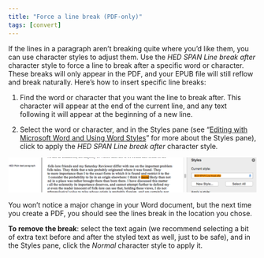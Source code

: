 ```yaml
---
title: "Force a line break (PDF-only)"
tags: [convert]
---
```

 
<html><body><section data-type="chapter" class="hsecchapter" data-hederis-type="hsecchapter" id="force-line-break" data-pi-attrs="id: force-line-break; data-tags: convert;" role="doc-chapter" data-tags="convert" data-author-name=" " data-book-title=" " title="Force a line break (PDF-only)"><p class="hblkp" data-hederis-type="hblkp" id="p1Rcmc29T">If the lines in a paragraph aren&#8217;t breaking quite where you&#8217;d like them, you can use character styles to adjust them. Use the <em data-hederis-type="hspanem" id="pc6hIraTE">HED SPAN Line break after</em> character style to force a line to break after a specific word or character. These breaks will only appear in the PDF, and your EPUB file will still reflow and break naturally. Here&#8217;s how to insert specific line breaks: </p><ol class="hwprnumlist" data-hederis-type="hwprnumlist" id="pWLtxLCtG"><li class="hblkoli" data-hederis-type="hblkoli" id="liHZxb3JXY"><p class="hblkoli" data-hederis-type="hblklip" id="pbzi3wmMO">Find the word or character that you want the line to break after. This character will appear at the end of the current line, and any text following it will appear at the beginning of a new line.</p></li><li class="hblkoli" data-hederis-type="hblkoli" id="li45Mko2PJ"><p class="hblkoli" data-hederis-type="hblklip" id="puaNtkfzU">Select the word or character, and in the Styles pane (see &#8220;<a href="{% link _docs/fine-tune-styles.md %}" data-hederis-type="hspana" id="pQKUIYz6s"><span class="Hyperlink" data-hederis-type="hspnspan" id="pb5gdpHPN">Editing with Microsoft Word and Using Word Styles</span></a>&#8221; for more about the Styles pane), click to apply the <em class="hspanem" data-hederis-type="hspanem" id="pWGbhxwTm">HED SPAN Line break after </em>character style<em class="hspanem" data-hederis-type="hspanem" id="p54Il8CJO">.</em></p></li></ol><img data-hederis-type="hblkimg" class="hblkimg" id="pSmDbgaLP" src="/images/forcelinebr.png" data-img-src="/images/forcelinebr.png"/><p class="hblkp" data-hederis-type="hblkp" id="pOxSKX6C3">You won&#8217;t notice a major change in your Word document, but the next time you create a PDF, you should see the lines break in the location you chose.</p><p class="hblkp" data-hederis-type="hblkp" id="pqgaSSs2v"><strong data-hederis-type="hspanstrong" id="pPJlVBUcO">To remove the break</strong>: select the text again (we recommend selecting a bit of extra text before and after the styled text as well, just to be safe), and in the Styles pane, click the <em class="hspanem" data-hederis-type="hspanem" id="p0GeK1RTw">Normal</em> character style to apply it.</p></section></body></html>
